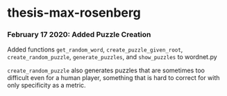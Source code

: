 # thesis-max-rosenberg

### February 17 2020: Added Puzzle Creation

Added functions `get_random_word`, `create_puzzle_given_root`, `create_random_puzzle`, `generate_puzzles`, and `show_puzzles` to wordnet.py

`create_random_puzzle` also generates puzzles that are sometimes too difficult even for a human player, something that is hard to correct for with only specificity as a metric. 
